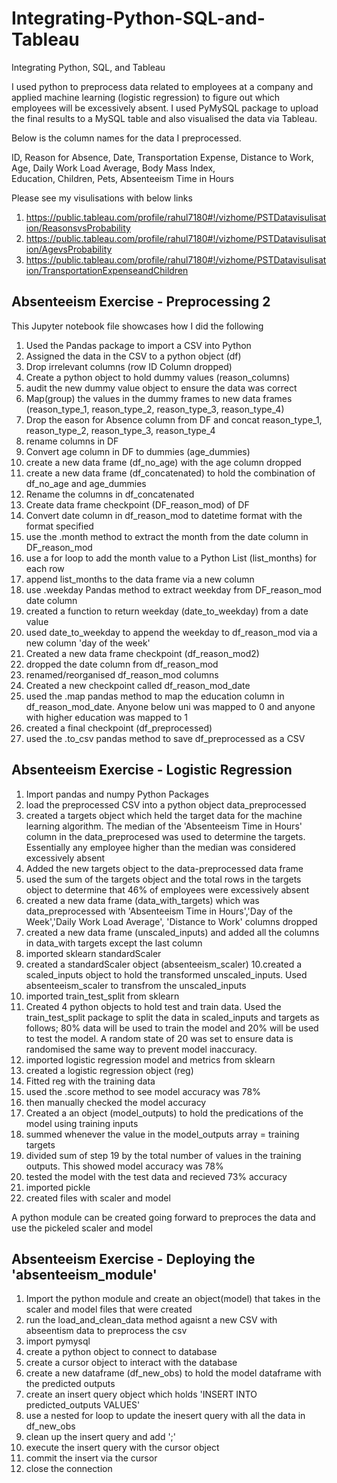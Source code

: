 # Integrating-Python-SQL-and-Tableau
Integrating Python, SQL, and Tableau

I used python to preprocess data related to employees at a company and applied machine learning (logistic regression) to figure out which employees will be excessively absent.
I used PyMySQL package to upload the final results to a MySQL table and also visualised the data via Tableau. 

Below is the column names for the data I preprocessed.

ID, Reason for Absence, Date, Transportation Expense, Distance to Work, Age, Daily Work Load Average, Body Mass Index,	
Education, Children, Pets, Absenteeism Time in Hours

Please see my visulisations with below links
1. https://public.tableau.com/profile/rahul7180#!/vizhome/PSTDatavisulisation/ReasonsvsProbability
2. https://public.tableau.com/profile/rahul7180#!/vizhome/PSTDatavisulisation/AgevsProbability
3. https://public.tableau.com/profile/rahul7180#!/vizhome/PSTDatavisulisation/TransportationExpenseandChildren

Absenteeism Exercise - Preprocessing 2
---------------------------------------
This Jupyter notebook file showcases how I did the following

1. Used the Pandas package to import a CSV into Python
2. Assigned the data in the CSV to a python object (df)
3. Drop irrelevant columns (row ID Column dropped)
4. Create a python object to hold dummy values (reason_columns)
5. audit the new dummy value object to ensure the data was correct
6. Map(group) the values in the dummy frames to new data frames (reason_type_1, reason_type_2, reason_type_3, reason_type_4)
7. Drop the eason for Absence column from DF and concat reason_type_1, reason_type_2, reason_type_3, reason_type_4
8. rename columns in DF
9. Convert age column in DF to dummies (age_dummies)
10. create a new data frame (df_no_age) with the age column dropped
11. create a new data frame (df_concatenated) to hold the combination of df_no_age and age_dummies
12. Rename the columns in df_concatenated
13. Create data frame checkpoint (DF_reason_mod) of DF
14. Convert date column in df_reason_mod to datetime format with the format specified
15. use the .month method to extract the month from the date column in DF_reason_mod
16. use a for loop to add the month value to a Python List (list_months) for each row
17. append list_months to the data frame via a new column
18. use .weekday Pandas method to extract weekday from DF_reason_mod date column
19. created a function to return weekday (date_to_weekday) from a date value
20. used date_to_weekday to append the weekday to df_reason_mod via a new column 'day of the week'
21. Created a new data frame checkpoint (df_reason_mod2)
21. dropped the date column from df_reason_mod
22. renamed/reorganised df_reason_mod columns
23. Created a new checkpoint called df_reason_mod_date
24. used the .map pandas method to map the education column in df_reason_mod_date. Anyone below uni was mapped to 0 and anyone with higher education was mapped to 1
25. created a final checkpoint (df_preprocessed)
26. used the .to_csv pandas method to save df_preprocessed as a CSV

Absenteeism Exercise - Logistic Regression
------------------------------------------

1. Import pandas and numpy Python Packages
2. load the preprocessed CSV into a python object data_preprocessed
3. created a targets object which held the target data for the machine learning algorithm. The median of the 'Absenteeism Time in Hours' column in the data_preprocesed
   was used to determine the targets. Essentially any employee higher than the median was considered excessively absent
4. Added the new targets object to the data-preprocessed data frame
5. used the sum of the targets object and the total rows in the targets object to determine that 46% of employees were excessively absent
6. created a new data frame (data_with_targets) which was data_preprocessed with 'Absenteeism Time in Hours','Day of the Week','Daily Work Load Average', 'Distance to Work' columns dropped
7. created a new data frame (unscaled_inputs) and added all the columns in data_with targets except the last column
8. imported sklearn standardScaler
9. created a standardScaler object (absenteeism_scaler)
10.created a scaled_inputs object to hold the transformed unscaled_inputs. Used absenteeism_scaler to transfrom the unscaled_inputs
11. imported train_test_split from sklearn
12. Created 4 python objects to hold test and train data. Used the train_test_split package to split the data in scaled_inputs and targets as follows; 
    80% data will be used to train the model and 20% will be used to test the model. A random state of 20 was set to ensure data is randomised the same way to prevent model inaccuracy.
13. imported logistic regression model and metrics from sklearn
14. created a logistic regression object (reg)
15. Fitted reg with the training data
16. used the .score method to see model accuracy was 78%
17. then manually checked the model accuracy
18. Created a an object (model_outputs) to hold the predications of the model using training inputs
19. summed whenever the value in the model_outputs array = training targets
20. divided sum of step 19 by the total number of values in the training outputs. This showed model accuracy was 78%
21. tested the model with the test data and recieved 73% accuracy
22. imported pickle
23. created files with scaler and model

A python module can be created going forward to preproces the data and use the pickeled scaler and model

Absenteeism Exercise - Deploying the 'absenteeism_module'
-----------------------------------------------------------
1. Import the python module and create an object(model) that takes in the scaler and model files that were created
2. run the load_and_clean_data method agaisnt a new CSV with abseentism data to preprocess the csv
3. import pymysql
4. create a python object to connect to database
5. create a cursor object to interact with the database
6. create a new dataframe (df_new_obs) to hold the model dataframe with the predicted outputs
7. create an insert query object which holds 'INSERT INTO predicted_outputs VALUES'
8. use a nested for loop to update the inesert query with all the data in df_new_obs
9. clean up the insert query and add ';'
10. execute the insert query with the cursor object
11. commit the insert via the cursor
12. close the connection
 


